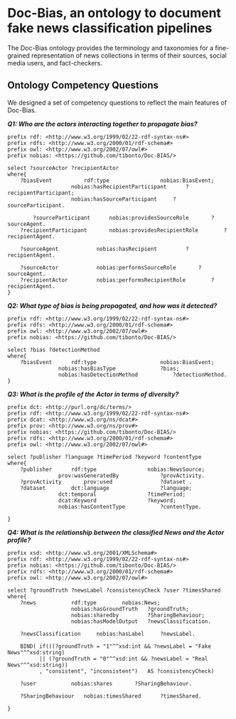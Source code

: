 # Doc-Bias, an ontology to document fake news classification pipelines 

The Doc-Bias ontology provides the terminology and taxonomies for a fine-grained representation of news collections in terms of their sources, social media users, and fact-checkers. 

## Ontology Competency Questions

We designed a set of competency questions to reflect the main features of Doc-Bias.

**_Q1:   Who are the actors interacting together to propagate bias?_**

```
prefix rdf: <http://www.w3.org/1999/02/22-rdf-syntax-ns#> 
prefix rdfs: <http://www.w3.org/2000/01/rdf-schema#>
prefix owl: <http://www.w3.org/2002/07/owl#>
prefix nobias: <https://github.com/tibonto/Doc-BIAS/> 

select ?sourceActor ?recipientActor 
where{
	?biasEvent			rdf:type				nobias:BiasEvent;
					nobias:hasRecipientParticipant		?recipientParticipant;
					nobias:hasSourceParticipant		?sourceParticipant.
	
    	?sourceParticipant		nobias:providesSourceRole		?sourceAgent.
	?recipientParticipant		nobias:providesRecipientRole		?recipientAgent.

	?sourceAgent			nobias:hasRecipient			?recipientAgent.

	?sourceActor			nobias:performsSourceRole		?sourceAgent.
	?recipientActor			nobias:performsRecipientRole		?recipientAgent.
}

```


**_Q2:   What type of bias is being propagated, and how was it detected?_**

```
prefix rdf: <http://www.w3.org/1999/02/22-rdf-syntax-ns#> 
prefix rdfs: <http://www.w3.org/2000/01/rdf-schema#>
prefix owl: <http://www.w3.org/2002/07/owl#>
prefix nobias: <https://github.com/tibonto/Doc-BIAS/> 

select ?bias ?detectionMethod
where{
	?biasEvent		rdf:type					nobias:BiasEvent;
				nobias:hasBiasType				?bias;
				nobias:hasDetectionMethod			?detectionMethod.
}

```

**_Q3:   What is the profile of the Actor in terms of diversity?_**


```
prefix dct: <http://purl.org/dc/terms/> 
prefix rdf: <http://www.w3.org/1999/02/22-rdf-syntax-ns#> 
prefix dcat: <http://www.w3.org/ns/dcat#> 
prefix prov: <http://www.w3.org/ns/prov#> 
prefix nobias: <https://github.com/tibonto/Doc-BIAS/> 
prefix rdfs: <http://www.w3.org/2000/01/rdf-schema#>
prefix owl: <http://www.w3.org/2002/07/owl#>

select ?publisher ?language ?timePeriod ?keyword ?contentType
where{
	?publisher		rdf:type				nobias:NewsSource;
				prov:wasGeneratedBy 			?provActivity.
	?provActivity 		prov:used 				?dataset .
	?dataset		dct:language 				?language;
				dct:temporal 				?timePeriod;
				dcat:Keyword 				?keyword;
				nobias:hasContentType			?contentType. 

}

```


**_Q4:  What is the relationship between the classified News and the Actor profile?_**

```
prefix xsd: <http://www.w3.org/2001/XMLSchema#>
prefix rdf: <http://www.w3.org/1999/02/22-rdf-syntax-ns#> 
prefix nobias: <https://github.com/tibonto/Doc-BIAS/> 
prefix rdfs: <http://www.w3.org/2000/01/rdf-schema#>
prefix owl: <http://www.w3.org/2002/07/owl#>

select ?groundTruth ?newsLabel ?consistencyCheck ?user ?timesShared
where{
	?news 			rdf:type 		nobias:News;
       				nobias:hasGroundTruth 	?groundTruth;
           			nobias:sharedby         ?SharingBehaviour;
       				nobias:hasModelOutput 	?newsClassification.

  	?newsClassification 	nobias:hasLabel 	?newsLabel.

  	BIND( if(((?groundTruth = "1"^^xsd:int && ?newsLabel = "Fake News"^^xsd:string) 
          || (?groundTruth = "0"^^xsd:int && ?newsLabel = "Real News"^^xsd:string))
          , "consistent", "inconsistent")   AS ?consistencyCheck)
  
	?user			nobias:shares		?SharingBehaviour.
	
	?SharingBehaviour 	nobias:timesShared    	?timesShared.
  
}

```
